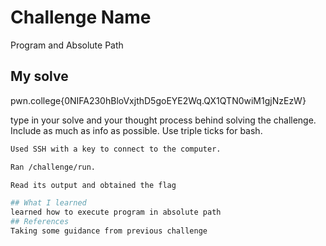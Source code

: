 # Challenge Name
Program and Absolute Path

## My solve
pwn.college{0NIFA230hBloVxjthD5goEYE2Wq.QX1QTN0wiM1gjNzEzW}

type in your solve and your thought process behind solving the challenge. Include as much as info as possible. Use triple ticks for bash.
```bash
Used SSH with a key to connect to the computer.

Ran /challenge/run.

Read its output and obtained the flag

## What I learned
learned how to execute program in absolute path
## References 
Taking some guidance from previous challenge